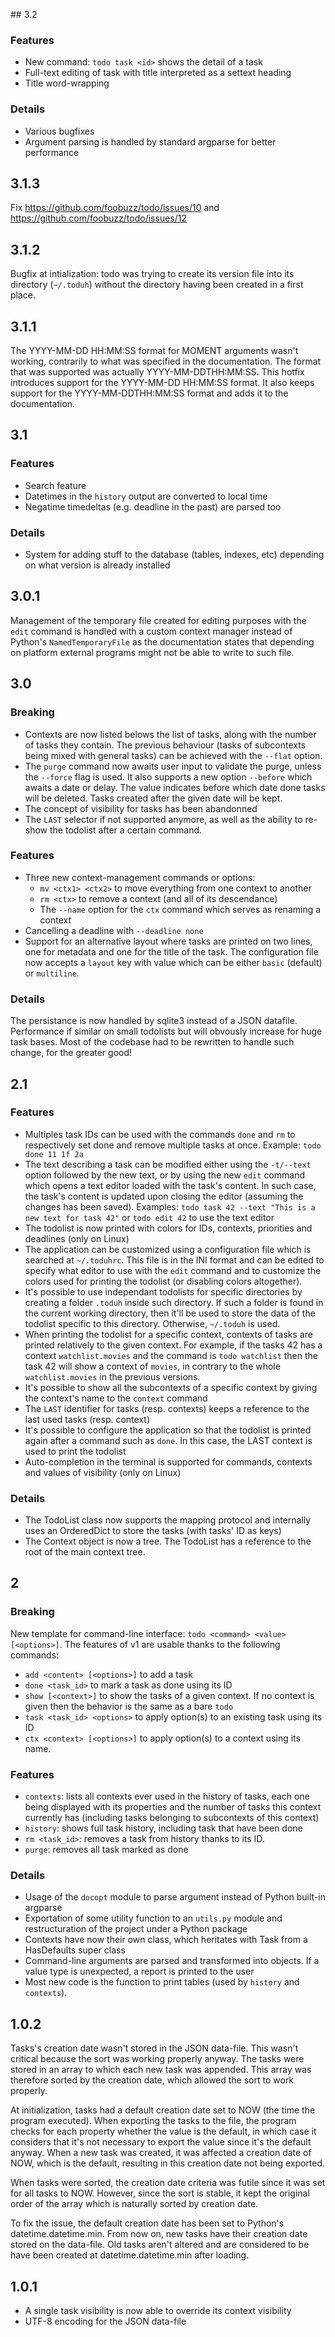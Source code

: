 ## 3.2

### Features

 * New command: `todo task <id>` shows the detail of a task
 * Full-text editing of task with title interpreted as a settext heading
 * Title word-wrapping

### Details

 * Various bugfixes
 * Argument parsing is handled by standard argparse for better performance

## 3.1.3

Fix https://github.com/foobuzz/todo/issues/10 and https://github.com/foobuzz/todo/issues/12

## 3.1.2

Bugfix at intialization: todo was trying to create its version file into its directory (`~/.toduh`) without the directory having been created in a first place.

## 3.1.1

The YYYY-MM-DD HH:MM:SS format for MOMENT arguments wasn't working, contrarily to what was specified in the documentation. The format that was supported was actually YYYY-MM-DDTHH:MM:SS. This hotfix introduces support for the YYYY-MM-DD HH:MM:SS format. It also keeps support for the YYYY-MM-DDTHH:MM:SS format and adds it to the documentation.


## 3.1

### Features

 * Search feature
 * Datetimes in the `history` output are converted to local time
 * Negatime timedeltas (e.g. deadline in the past) are parsed too

### Details

 * System for adding stuff to the database (tables, indexes, etc) depending on what version is already installed


## 3.0.1

Management of the temporary file created for editing purposes with the `edit` command is handled with a custom context manager instead of Python's `NamedTemporaryFile` as the documentation states that depending on platform external programs might not be able to write to such file.


## 3.0

### Breaking

 * Contexts are now listed belows the list of tasks, along with the number of tasks they contain. The previous behaviour (tasks of subcontexts being mixed with general tasks) can be achieved with the `--flat` option.
 * The `purge` command now awaits user input to validate the purge, unless the `--force` flag is used. It also supports a new option `--before` which awaits a date or delay. The value indicates before which date done tasks will be deleted. Tasks created after the given date will be kept.
 * The concept of visibility for tasks has been abandonned
 * The `LAST` selector if not supported anymore, as well as the ability to re-show the todolist after a certain command.

### Features

 * Three new context-management commands or options:
 	* `mv <ctx1> <ctx2>` to move everything from one context to another
 	* `rm <ctx>` to remove a context (and all of its descendance)
 	* The `--name` option for the `ctx` command which serves as renaming a context
 * Cancelling a deadline with `--deadline none`
 * Support for an alternative layout where tasks are printed on two lines, one for metadata and one for the title of the task. The configuration file now accepts a `layout` key with value which can be either `basic` (default) or `multiline`.

### Details

The persistance is now handled by sqlite3 instead of a JSON datafile. Performance if similar on small todolists but will obvously increase for huge task bases. Most of the codebase had to be rewritten to handle such change, for the greater good!


## 2.1

### Features

 * Multiples task IDs can be used with the commands `done` and `rm` to respectively set done and remove multiple tasks at once. Example: `todo done 11 1f 2a`
 * The text describing a task can be modified either using the `-t/--text` option followed by the new text, or by using the new `edit` command which opens a text editor loaded with the task's content. In such case, the task's content is updated upon closing the editor (assuming the changes has been saved). Examples: `todo task 42 --text "This is a new text for task 42"` or `todo edit 42` to use the text editor
 * The todolist is now printed with colors for IDs, contexts, priorities and deadlines (only on Linux)
 * The application can be customized using a configuration file which is searched at `~/.toduhrc`. This file is in the INI format and can be edited to specify what editor to use with the `edit` command and to customize the colors used for printing the todolist (or disabling colors altogether).
 * It's possible to use independant todolists for specific directories by creating a folder `.toduh` inside such directory. If such a folder is found in the current working directory, then it'll be used to store the data of the todolist specific to this directory. Otherwise, `~/.toduh` is used.
 * When printing the todolist for a specific context, contexts of tasks are printed relatively to the given context. For example, if the tasks 42 has a context `watchlist.movies` and the command is `todo watchlist` then the task 42 will show a context of `movies`, in contrary to the whole `watchlist.movies` in the previous versions.
 * It's possible to show all the subcontexts of a specific context by giving the context's name to the `context` command
 * The `LAST` identifier for tasks (resp. contexts) keeps a reference to the last used tasks (resp. context)
 * It's possible to configure the application so that the todolist is printed again after a command such as `done`. In this case, the LAST context is used to print the todolist
 * Auto-completion in the terminal is supported for commands, contexts and values of visibility (only on Linux)

### Details

 * The TodoList class now supports the mapping protocol and internally uses an OrderedDict to store the tasks (with tasks' ID as keys)
 * The Context object is now a tree. The TodoList has a reference to the root of the main context tree.


## 2

### Breaking

New template for command-line interface: `todo <command> <value> [<options>]`. The features of v1 are usable thanks to the following commands:

 * `add <content> [<options>]` to add a task
 * `done <task_id>` to mark a task as done using its ID
 * `show [<context>]` to show the tasks of a given context. If no context is given then the behavior is the same as a bare `todo`
 * `task <task_id> <options>` to apply option(s) to an existing task using its ID
 * `ctx <context> [<options>]` to apply option(s) to a context using its name.

### Features

 * `contexts`: lists all contexts ever used in the history of tasks, each one being displayed with its properties and the number of tasks this context currently has (including tasks belonging to subcontexts of this context)
 * `history`: shows full task history, including task that have been done
 * `rm <task_id>`: removes a task from history thanks to its ID.
 * `purge`: removes all task marked as done

### Details

 * Usage of the `docopt` module to parse argument instead of Python built-in argparse
 * Exportation of some utility function to an `utils.py` module and restructuration of the project under a Python package
 * Contexts have now their own class, which heritates with Task from a HasDefaults super class
 * Command-line arguments are parsed and transformed into objects. If a value type is unexpected, a report is printed to the user
 * Most new code is the function to print tables (used by `history` and `contexts`).


## 1.0.2

Tasks's creation date wasn't stored in the JSON data-file. This wasn't critical because the sort was working properly anyway. The tasks were stored in an array to which each new task was appended. This array was therefore sorted by the creation date, which allowed the sort to work properly.

At initialization, tasks had a default creation date set to NOW (the time the program executed). When exporting the tasks to the file, the program checks for each property whether the value is the default, in which case it considers that it's not necessary to export the value since it's the default anyway. When a new task was created, it was affected a creation date of NOW, which is the default, resulting in this creation date not being exported.

When tasks were sorted, the creation date criteria was futile since it was set for all tasks to NOW. However, since the sort is stable, it kept the original order of the array which is naturally sorted by creation date.

To fix the issue, the default creation date has been set to Python's datetime.datetime.min. From now on, new tasks have their creation date stored on the data-file. Old tasks aren't altered and are considered to be have been created at datetime.datetime.min after loading.

## 1.0.1

 * A single task visibility is now able to override its context visibility
 * UTF-8 encoding for the JSON data-file